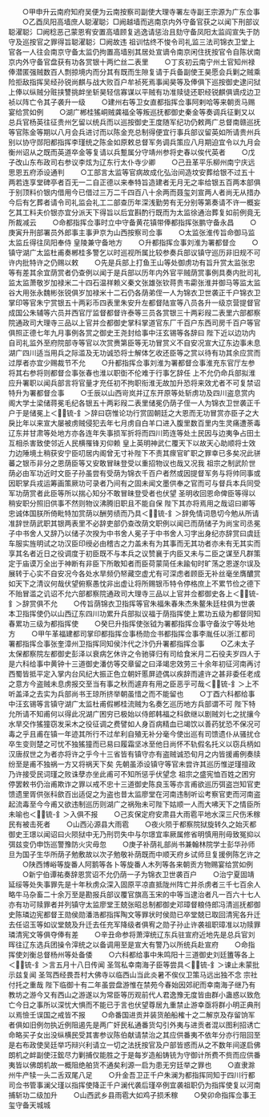 <!-- { "loadSidebar": true } -->
　　○甲申升云南府知府吴便为云南按察司副使大理寺署左寺副王宗源为广东佥事
　　○乙酉凤阳高墙庶人聪濯聪氵□阙越墙而逃南京内外守备官获之以闻下刑部议聪濯聪氵□阙稔恶己蒙恩宥安置高墙顾复逃逸请惩治且劾守备凤阳太监阎宣失于防守及巡按官之罪得旨聪濯聪氵□阙故违  祖训怙终不悛令司礼监三法司锦衣卫堂上官各一人往会南京守备太监仍拘置高墙别其居处宣谪令南京闲住抚按官令自陈状南京内外守备官盘获有功各赏银十两纻丝二表里
　　○丁亥初云南宁州土官知州禄俸潜匿强贼数百人剽掠境内而分其有既而生隙复请于兵备副使王昊愿会兵剿之贼乘险拒敌指挥吴经孙锐尚麒与战大败百户牟祯死焉事闻昊等及俸俱下巡按御史逮问狱上俸以纵贼分赃挟讐挑衅坐斩昊轻信寡谋以平贼有功准赎徒还职经锐麒俱谪戍边卫祯以阵亡令其子袭升一级
　　○建州右等卫女直都指挥佥事阿剌哈等来朝贡马赐宴给赏如例
　　○湖广郴桂猺峒贼龚福全等叛巡抚都御史秦金等奏调兵征剿又以总兵官杨英往征贵州乞留以统兵而以巡按御史王度随军纪功仍敕两广总督南赣巡抚等官陈金等期以八月会兵进讨而以陈金充总制得便宜行事兵部议留英如所请贵州兵别以协守郧阳都指挥李瑾统之陈金如原敕总督军务调兵策应八月期迫宜令以九月会衡州诏从之既而英道卒金等复请以兵蹔属分守靖州参将史春以俟代英者
　　○戊子改山东布政司右参议李炫为辽东行太仆寺少卿
　　○己丑革平乐柳州南宁庆远思恩五府添设通判
　　○工部言太监等官病故成化弘治间造坟安葬给银不过五十两若连享堂碑亭者百无一二自正德以来奉特旨造建者无月无之率给银五百两本部俱于别顶料价银内借用今已借过三万二千四百八十余两而聂玺刘宣两人者尚无从措办今后有乞葬者请令司礼监会礼工二部查历年深浅勤劳有无分别等第奏请不许一概妄乞其工料夫价银亦宜分派天下得旨以后宜斟酌行既而为太监徐通治葬复如前例竟无所裁减云
　　○命都指挥佥事时立中守备黄花镇带俸都指挥张鹏守备永昌
　　○庚寅升刑部署员外郎事主事尹京为山西按察司佥事
　　○太监张淮传旨命御马监太监丘得往凤阳奉侍  皇陵兼守备地方
　　○升都指挥佥事刘淮为署都督佥
　　○镇守湖广太监杜甫奏郴桂多警乞以时巡视所属比较参奏兵部议镇守巡历非旧规不可许内批特许之仍赐以敕
　　○先是兵部上打鱼王山等处御虏功有旨升赏太监张忠等有差其余宜荫赏者仍查例以闻于是兵部以历年内外官平贼荫赏事例具奏内批司礼监太监萧敬岁加禄米二十四石温祥赖义秦文张雄张钦蒋贵韦霦张淮并御马等监太监谷大用张永魏彬张锐俱岁加禄米十二石仍各荫弟侄一人为锦衣卫世袭正千户锦衣卫掌印等官朱宁赏银五十两彩币四表里朱安升左都督陆宣等八员各升一级京营提督官成国公朱辅等六员并西官厅监督都督许泰等三员各赏银三十两彩叚二表里六部都察院通政司大理寺三品以上官并佥都御史掌科掌道官东厂千百户东西司房千百户等官俱照正德七年九月事例各赏之御史王尧封给事中汪玄锡等各辞曰  陛下近以边功内自司礼监外至府院部寺等官以次赏赉第臣等无功冒赏义不自安况宣大辽东边事未息湖广四川适当用兵之际滥及无功诚恐将士解体乞收还臣等之赏以待有功其余应赏而过厚者亦宜少赐裁节不允
　　○升都指挥佥事刘淮为署都督佥事淮充东官厅左参将其右参将则都督佥事张春也淮以职衘不伦难于行事乞辞任  上不允仍命兵部拟淮应升署职以闻兵部言将官量才充任初不拘职衔淮无故加升恐将来效尤者不可复禁诏特升为署都督佥事
　　○壬辰以山西岢岚并辽东开原等处斩虏功及四川盗息赏内阁大学士梁储蒋冕毛纪各银五十两彩叚二表里储冕仍荫子侄一人为锦衣卫世袭正千户于是储冕上＜锍-釒＞辞曰窃惟论功行赏固朝廷之大恩而无功冒赏亦臣子之大戾比年以来宣大屡被虏贼侵犯去年七月虏自白羊口进入腹里数百里内生灵痛遭荼毒辽东并甘肃等处地方亦各连年失事损军折将而四川筠连等处土民因与边夷争占田土互相杀害致使邻近人民横罹锋刃仰赖  皇上英明神武仁覆天下以故天心助顺将士效力边陲境土稍获安宁臣叨居内阁曾无寸补陛下不责其瘝官旷职之罪幸已多矣况此骈蕃之银币非分之恩荫臣等又安敢冒昧登受以重招物议也哉又况我  祖宗之制武阶世荫必由军功近时文臣子孙虽尝有受荫为锦衣千百户者然或因提督军务与将帅同事或因职掌兵戎运筹画策厥功可录者乃间有之固未闻文墨供奉之官而可与督兵本兵同受军功荫赏者此臣等所以揣心知分不敢冒昧登受者也伏望  圣明收回恩命俾臣等得以稍安职分照旧供事不然则物议沸腾旧职且不能自保  陛下其亦将焉用之哉诏曰卿等忠诚体国朕所倚毗特加赏荫以酬劳绩而乃具＜锍-釒＞辞免情词恳切今勉从所请准辞世荫武职其银两表里不必辞吏部仍查改荫文职例以闻已而荫储子为尚宝司丞冕子中书舍人又辞乃以储子次揆为中书舍人冕子于中书舍人习字出身纪亦辞赏曰虞廷车服实旌明试之功汉臣印绶必由稽古之力盖未有为其事而无其功者亦未有无其实而享其名者近日之役调度于初臣既不与本兵之议赞襄于内臣又未与二臣之谋至凡群策定于庙谟万全出于神断有非臣下所敢知者而臣荷蒙简任未踰旬时旷荡之恩遂尔误及展转于心实不自安况今各处水旱频仍帑藏空虚尤有可深虑者顾臣无补丝毫坐膺醲赏如天下之清议何哉伏望俯察愚忱非出虚让将所赐银币特令停格庶上不累节俭之德下不贻冒滥之讥诏不允六部都察院通政司大理寺三品以上官并佥都御史各上＜锍-釒＞辞赏俱不允
　　○传旨荫锦衣卫指挥等官朱福朱春朱杰朱鳌朱廷柱俱为世袭本卫指挥使仍以山西辽东四川功累升兵部拟议福于荫指挥使上累功五级为都督同知春累功三级为都指挥使
　　○癸巳升指挥使张钺为署都指挥佥事守备汝宁等处地方
　　○甲午革福建都司掌印都指挥佥事杨勋佥书都指挥佥事李胤任以浙江都司署都指挥佥事张奎漳州卫指挥同知侯汴代之汴仍升署都指挥佥事
　　○乙未太子太保都察院左都御史彭泽以衰病乞休许之令驰驿归有司给食米月二石役夫岁四人于是六科给事中黄钟十三道御史潘仿等交章留之曰泽竭忠效劳三十余年初征河南再讨西蜀皆抵平定入掌内台风纪大振正色立朝奸慝屏迹偶以疾辞而遽许之甚非委任老成之意方今盗贼未息虏报交至当有事之秋而遽弃有用之臣恶乎可哉＜锍-釒＞上不听盖泽之去实为兵部尚书王琼所挤举朝虽惜之而不能留也
　　○丁酉六科都给事中汪玄锡等言镇守湖广太监杜甫假郴桂流贼为名奏乞巡历地方兵部谓不可  陛下特允所请不知甫何以得此况湖广困穷已极始以侍郎韩福之科歛继以剧贼刘七之扰攘今水旱交作猺獞窃发采木之役征调之费譬如人身百病精血已竭饮以善药犹恐不保况可毒之乎且甫在镇一年迹其所行不过牟利自殖无补分毫今使出巡有司馈遗仆从骚扰仓卒生变则楚之可忧不独猺獞而已易曰履霜坚冰至他日尚怀不轨假名托义以窃兵柄如汉唐叔世之为者亦将许之乎今十三省皆有镇守亦有盗贼诚恐旬月之内皆援甫例奏牍纷至是甫不独祸一方又将祸天下矣  先朝虽添设镇守等官未尝许其巡历惟逆瑾擅政乃许接受民词瑾之败诛孽亦坐此甫可不知所惩乎伏望念  祖宗之盛宪恤百姓之困穷停罢敕书仍治甫欺诈之罪以戒不忠十三道御史陈良玉等亦言甫欲巡历弭盗岂知官吏馈遗里胥供张科歛百出适促之为盗也昔太监廖堂在河南违制听讼考察官吏而河南盗起流毒至今今甫又欲违制巡历则湖广之祸殆未可陛下姑顺一人而大咈天下之情臣所未喻也＜锍-釒＞入俱不报
　　○己亥保定府安肃县大雨雹平地水深三尺伤禾稼民有被击死者
　　○山西沁源县大雨雹
　　○夜火陨于都察院狱旋转久之始灭都御史王璟以闻诏曰火陨狱中无乃刑罚失中与尔璟宜率厥属修省明慎用刑毋致冤抑以弭兹变仍申饬巡警豫防火灾毋忽
　　○庚子补荫礼部尚书兼翰林院学士彭华孙师旦为国子生华所荫子勉敷故以次子勉敬补荫既而中顺天府乡试师旦复援例陈乞许之
　　○陕西博峪等旋番人阿鹅等各卜等旋番人木列等各来朝贡方物赐宴给赏如例
　　○新宁伯谭祐奏辞恩赏诏不允仍荫一子为锦衣卫世袭百户
　　○治宁夏固靖延绥等处失事罪先是十年秋虏众深入固原平凉直抵陇州阵亡并杀虏者三千七百余人略牛马杂畜二十余万至是勘报兵部议覆官旗高玉宋的中等当逮治者凡一百六十七人亦有功可赎罪者并列镇守太监廖堂王兢张昭总制都御史邓璋督粮侍郎冯清巡抚都御史陈璘边宪都督王勋侯勋潘浩都指挥陶文等罪状时侯勋已卒堂兢已取回清宪各升迁去任诏玉等如议堂兢及升迁去任充军降级者俱宥之勋子孙止许袭祖职璋准以功赎罪璘清宪文等俱夺俸有差
　　○辛丑命参将萧滓统辽东兵驻宣府近地先是总兵官刘晖往辽东选兵团操令滓统之以备调用至是宣大有警乃以所统兵赴宣府
　　○命指挥使刘衡总督杨州等处备倭
　　○六科都给事中朱鸣阳十三道御史刘廷簠等各上＜锍-釒＞言五月十八日传闻  圣驾私幸南海子臣等尝具＜锍-釒＞谏止未蒙批示兹复闻  圣驾西经畏吾村大佛寺以临西山当此炎暑不俟仪卫策马远出独不念  宗社付托之重哉  陛下临御十有二年虽尝盘游惟在禁苑今春始因郊祀而幸南海子继乃有教坊之游今又有西山之游遂以为常臣等历观前代人君逸豫无度皆由群小蛊惑以致危亡今日之事所以深忧大惧而不能已于言也伏望尊居九重禁止游幸亟将群小明正典刑以焉憸壬误国之戒皆不报
　　○命番国进贡并装货舶船榷十之二解京及存留饷军者俱如旧例勿执近例阻遏先是两广奸民私通番货勾引外夷与进贡者混以图利招诱亡命略买子女出没纵横民受其害参议陈伯献请禁治之其应供番夷不依年分亦行阻回至是右布政使吴廷举巧辩兴利请立一切之法抚按官及户部皆惑而从之不数年间遂启佛朗机之衅副使汪鋐尽力剿捕仅能胜之于是每岁造船铸铳为守御计所费不赀而应供番夷皆以佛朗机故一概阻绝舶货不通矣利源一启为患无穷廷举之罪也
　　○直隶滁州牛产犊一头二舌双尾八足
　　○升金吾卫正千户朱澜为都指挥同知于四川行都司佥书管事澜父瑾以指挥使降正千户澜代袭后瑾卒例宜袭祖职仍为指挥使复以河南捕斩功二级加升
　　○山西武乡县雨雹大如鸡子损禾稼
　　○癸卯命指挥佥事王玺守备天城城
